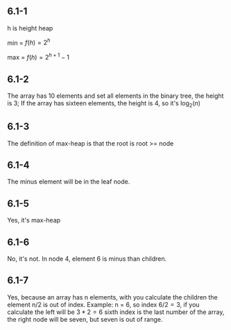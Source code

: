 ## 6.1-1

h is height heap 

min = $f(h) = 2^h$

max = $f(h) = 2^{h+1} - 1$

## 6.1-2

The array has 10 elements and set all elements in the binary tree, the height is 3;
If the array has sixteen elements, the height is 4, so it's $\log_2 (n)$ 

## 6.1-3 

The definition of max-heap is that the root is root >= node

## 6.1-4

The minus element will be in the leaf node.

## 6.1-5 

Yes, it's max-heap

## 6.1-6

No, it's not. In node 4, element 6 is minus than children. 

## 6.1-7

Yes, because an array has n elements, with you calculate the children the element n/2 is out of index. Example: n = 6, so index $6/2 = 3$, if you calculate the left will be $3*2 = 6$ sixth index is the last number of the array, the right node will be seven, but seven is out of range. 
